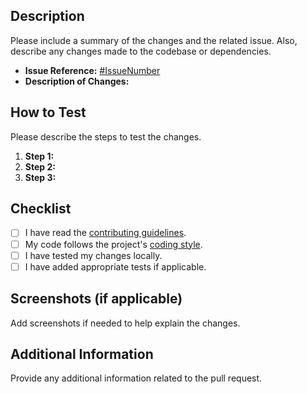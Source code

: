 ## Description

Please include a summary of the changes and the related issue. Also, describe any changes made to the codebase or dependencies.

- **Issue Reference:** [#IssueNumber](link-to-issue)
- **Description of Changes:**

## How to Test

Please describe the steps to test the changes.

1. **Step 1:**
2. **Step 2:**
3. **Step 3:**

## Checklist

-   [ ] I have read the [contributing guidelines](../CONTRIBUTING.md).
-   [ ] My code follows the project's [coding style](../STYLE_GUIDE.md).
-   [ ] I have tested my changes locally.
-   [ ] I have added appropriate tests if applicable.

## Screenshots (if applicable)

Add screenshots if needed to help explain the changes.

## Additional Information

Provide any additional information related to the pull request.
